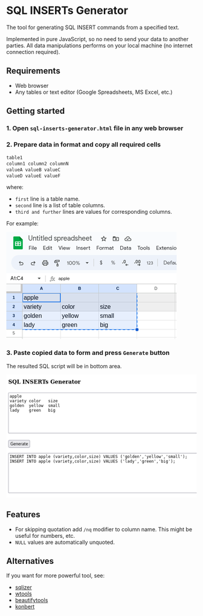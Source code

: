 # SQL INSERTs Generator

The tool for generating SQL INSERT commands from a specified text.

Implemented in pure JavaScript, so no need to send your data to another parties. All data manipulations performs on your local machine (no internet connection required).

## Requirements

- Web browser
- Any tables or text editor (Google Spreadsheets, MS Excel, etc.)

## Getting started

### 1. Open `sql-inserts-generator.html` file in any web browser

### 2. Prepare data in format and copy all required cells

```
table1
column1 column2 columnN
valueA valueB valueC
valueD valueE valueF
```

where:
- `first` line is a table name.
- `second` line is a list of table columns.
- `third and further` lines are values for corresponding columns.

For example:

![alt](docs/table.png)

### 3. Paste copied data to form and press `Generate` button

The resulted SQL script will be in bottom area.

![alt](docs/ui.png)

## Features

- For skipping quotation add `/nq` modifier to column name. This might be useful for numbers, etc.
- `NULL` values are automatically unquoted. 

## Alternatives

If you want for more powerful tool, see:

- [sqlizer](https://sqlizer.io/)
- [wtools](https://wtools.io/convert-excel-to-sql-queries)
- [beautifytools](https://beautifytools.com/excel-to-sql-converter.php)
- [konbert](https://konbert.com/convert/excel/to/sql)
